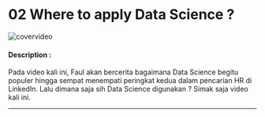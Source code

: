 # 02 Where to apply Data Science ?

![covervideo](http://bit.ly/makeaicovervideo)

#### **Description :**
Pada video kali ini, Faul akan bercerita bagaimana Data Science begitu populer hingga sempat menempati peringkat kedua dalam pencarian HR di LinkedIn.
Lalu dimana saja sih Data Science digunakan ?
Simak saja video kali ini.
___